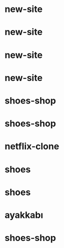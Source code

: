 # new-site
# new-site
# new-site
# new-site
# shoes-shop
# shoes-shop
# netflix-clone
# shoes
# shoes
# ayakkabı
# shoes-shop
